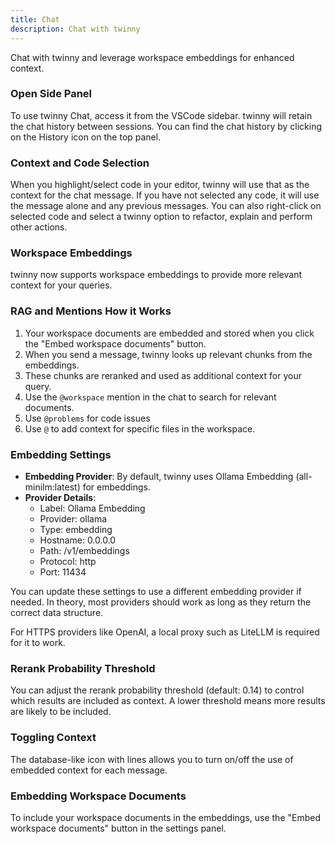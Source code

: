 ```yaml
---
title: Chat
description: Chat with twinny
---
```


Chat with twinny and leverage workspace embeddings for enhanced context.

### Open Side Panel

To use twinny Chat, access it from the VSCode sidebar. twinny will retain the chat history between sessions. You can find the chat history by clicking on the History icon on the top panel.

### Context and Code Selection

When you highlight/select code in your editor, twinny will use that as the context for the chat message. If you have not selected any code, it will use the message alone and any previous messages. You can also right-click on selected code and select a twinny option to refactor, explain and perform other actions.

### Workspace Embeddings

twinny now supports workspace embeddings to provide more relevant context for your queries.

### RAG and Mentions How it Works

1. Your workspace documents are embedded and stored when you click the "Embed workspace documents" button.
2. When you send a message, twinny looks up relevant chunks from the embeddings.
3. These chunks are reranked and used as additional context for your query.
4. Use the `@workspace` mention in the chat to search for relevant documents.
5. Use `@problems` for code issues
6. Use `@` to add context for specific files in the workspace. 

### Embedding Settings

- **Embedding Provider**: By default, twinny uses Ollama Embedding (all-minilm:latest) for embeddings.
- **Provider Details**:
  - Label: Ollama Embedding
  - Provider: ollama
  - Type: embedding
  - Hostname: 0.0.0.0
  - Path: /v1/embeddings
  - Protocol: http
  - Port: 11434

You can update these settings to use a different embedding provider if needed. In theory, most providers should work as long as they return the correct data structure.

For HTTPS providers like OpenAI, a local proxy such as LiteLLM is required for it to work.

### Rerank Probability Threshold

You can adjust the rerank probability threshold (default: 0.14) to control which results are included as context. A lower threshold means more results are likely to be included.

### Toggling Context

The database-like icon with lines allows you to turn on/off the use of embedded context for each message.

### Embedding Workspace Documents

To include your workspace documents in the embeddings, use the "Embed workspace documents" button in the settings panel.
